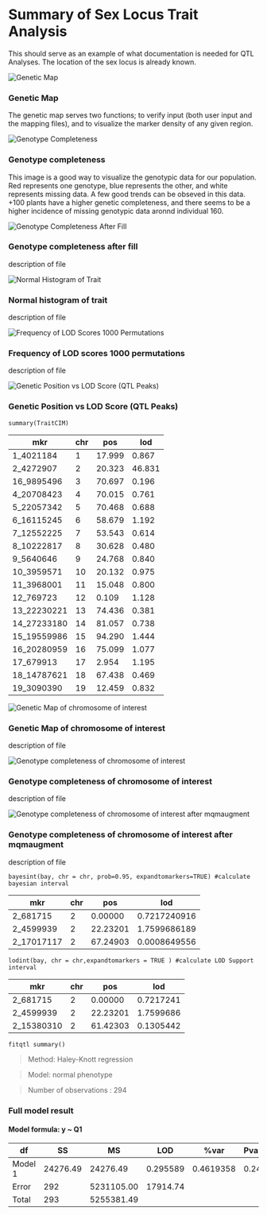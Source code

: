 # Summary of Sex Locus Trait Analysis
This should serve as an example of what documentation is needed for QTL Analyses. The location of the sex locus is already known. 

![Genetic Map](https://github.com/Kovacs-Lab/Aim-3/blob/master/QTL_mapping/docs/images/Genetic_Map-Sex_Summary.png "Genetic Map")
### Genetic Map
The genetic map serves two functions; to verify input (both user input and the mapping files), and to visualize the marker density of any given region.


![Genotype Completeness](https://github.com/Kovacs-Lab/Aim-3/blob/master/QTL_mapping/docs/images/Genotype_completeness-Sex_Summary.png "Genotype Compleness")
### Genotype completeness
This image is a good way to visualize the genotypic data for our population. Red represents one genotype, blue represents the other, and white represents missing data. A few good trends can be obseved in this data. +100 plants have a higher genetic completeness, and there seems to be a higher incidence of missing genotypic data aronnd individual 160. 


![Genotype Completeness After Fill](https://github.com/Kovacs-Lab/Aim-3/blob/master/QTL_mapping/docs/images/Genotype_completeness_after_fill.geno-Sex_Summary.png "Genotype Completeness After Fill")
### Genotype completeness after fill
description of file 


![Normal Histogram of Trait](https://github.com/Kovacs-Lab/Aim-3/blob/master/QTL_mapping/docs/images/Normal_Histogram_of_Trait-Sex_Summary.png "Normal Histogram of Trait")
### Normal histogram of trait
description of file 


![Frequency of LOD Scores 1000 Permutations](https://github.com/Kovacs-Lab/Aim-3/blob/master/QTL_mapping/docs/images/Frequency_of_LOD_Scores_1000_Permutations-Sex_Summary.png "Frequency of LOD Scores 1000 Permutations")
### Frequency of LOD scores 1000 permutations
description of file 

![Genetic Position vs LOD Score (QTL Peaks)](https://github.com/Kovacs-Lab/Aim-3/blob/master/QTL_mapping/docs/images/Genetic_Position_vs_LOD_Score_(QTL_Peaks)-Sex_Summary.png "Genetic Position vs LOD Score (QTL Peaks)")
### Genetic Position vs LOD Score (QTL Peaks)


`summary(TraitCIM)`

mkr |chr | pos | lod
--- | --- |--- |---
1_4021184 | 1 | 17.999 | 0.867
2_4272907 | 2 | 20.323 | 46.831
16_9895496 | 3 | 70.697 | 0.196
4_20708423 | 4 | 70.015 | 0.761
5_22057342 | 5 | 70.468 | 0.688
6_16115245 | 6 | 58.679 | 1.192
7_12552225 | 7 | 53.543 | 0.614
8_10222817 | 8 | 30.628 | 0.480
9_5640646 | 9 | 24.768 | 0.840
10_3959571 | 10 | 20.132 | 0.975
11_3968001 | 11 | 15.048 | 0.800
12_769723 | 12 | 0.109 | 1.128
13_22230221 | 13 | 74.436 | 0.381
14_27233180 | 14 | 81.057 | 0.738
15_19559986 | 15 | 94.290 | 1.444
16_20280959 | 16 | 75.099 | 1.077
17_679913 | 17 | 2.954 | 1.195
18_14787621 | 18 | 67.438 | 0.469
19_3090390 | 19 | 12.459 | 0.832


![Genetic Map of chromosome of interest](https://github.com/Kovacs-Lab/Aim-3/blob/master/QTL_mapping/docs/images/Genetic_Map_of_chromosome_of_interest.png "Genetic Map of chromosome of interest")
### Genetic Map of chromosome of interest
description of file 


![Genotype completeness of chromosome of interest](https://github.com/Kovacs-Lab/Aim-3/blob/master/QTL_mapping/docs/images/Genotype_completeness_of_chromosome_of_interest-Sex_Summary.png "Genotype completeness of chromosome of interest")
### Genotype completeness of chromosome of interest
description of file 



![Genotype completeness of chromosome of interest after mqmaugment](https://github.com/Kovacs-Lab/Aim-3/blob/master/QTL_mapping/docs/images/Genotype_completeness_of_chromosome_of_interest_after_mqmaugment-Sex_Summary.png "Genotype completeness of chromosome of interest after mqmaugment")
### Genotype completeness of chromosome of interest after mqmaugment
description of file 


`bayesint(bay, chr = chr, prob=0.95, expandtomarkers=TRUE) #calculate bayesian interval`

mkr | chr | pos | lod
--- | --- | --- | ---
2_681715 | 2 | 0.00000 | 0.7217240916
2_4599939 | 2 | 22.23201 | 1.7599686189
2_17017117 | 2 | 67.24903 | 0.0008649556

`lodint(bay, chr = chr,expandtomarkers = TRUE ) #calculate LOD Support interval`

mkr | chr | pos | lod
--- | --- | --- | ---
2_681715 | 2 | 0.00000 | 0.7217241
2_4599939 | 2 | 22.23201 | 1.7599686
2_15380310 | 2 | 61.42303 | 0.1305442

`fitqtl summary()`

>Method: Haley-Knott regression 

>Model:  normal phenotype

>Number of observations : 294 

### Full model result
#### Model formula: y ~ Q1 

df | SS | MS | LOD | %var | Pvalue(Chi2) | Pvalue(F)
--- | --- | --- | --- | --- | --- | ---
Model 1 | 24276.49 | 24276.49 | 0.295589 | 0.4619358 | 0.2433231 | 0.2453366
Error | 292 | 5231105.00 | 17914.74                   
Total | 293 | 5255381.49                            

